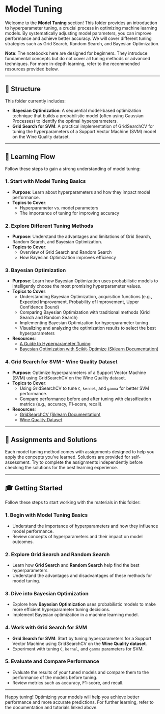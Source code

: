 # Model Tuning

Welcome to the **Model Tuning** section! This folder provides an introduction to hyperparameter tuning, a crucial process in optimizing machine learning models. By systematically adjusting model parameters, you can improve performance and achieve better accuracy. We will cover different tuning strategies such as Grid Search, Random Search, and Bayesian Optimization.

**Note**: The notebooks here are designed for beginners. They introduce fundamental concepts but do not cover all tuning methods or advanced techniques. For more in-depth learning, refer to the recommended resources provided below.

---

## 📂 Structure

This folder currently includes:
- **Bayesian Optimization**: A sequential model-based optimization technique that builds a probabilistic model (often using Gaussian Processes) to identify the optimal hyperparameters.
- **Grid Search for SVM**: A practical implementation of GridSearchCV for tuning the hyperparameters of a Support Vector Machine (SVM) model on the Wine Quality dataset.

---

## 📘 Learning Flow

Follow these steps to gain a strong understanding of model tuning:

### 1. **Start with Model Tuning Basics**
   - **Purpose**: Learn about hyperparameters and how they impact model performance.
   - **Topics to Cover**:
     - Hyperparameter vs. model parameters
     - The importance of tuning for improving accuracy

### 2. **Explore Different Tuning Methods**
   - **Purpose**: Understand the advantages and limitations of Grid Search, Random Search, and Bayesian Optimization.
   - **Topics to Cover**:
     - Overview of Grid Search and Random Search
     - How Bayesian Optimization improves efficiency

### 3. **Bayesian Optimization**
   - **Purpose**: Learn how Bayesian Optimization uses probabilistic models to intelligently choose the most promising hyperparameter values.
   - **Topics to Cover**:
     - Understanding Bayesian Optimization, acquisition functions (e.g., Expected Improvement, Probability of Improvement, Upper Confidence Bound)
     - Comparing Bayesian Optimization with traditional methods (Grid Search and Random Search)
     - Implementing Bayesian Optimization for hyperparameter tuning
     - Visualizing and analyzing the optimization results to select the best hyperparameters
   - **Resources**:
     - [A Guide to Hyperparameter Tuning](https://medium.com/@abelkuriakose/a-guide-to-hyperparameter-tuning-enhancing-machine-learning-models-69dc9e0f02ea)
     - [Bayesian Optimization with Scikit-Optimize (Sklearn Documentation)](https://scikit-learn.org/stable/modules/generated/sklearn.cluster.AgglomerativeClustering.html)

### 4. **Grid Search for SVM - Wine Quality Dataset**
   - **Purpose**: Optimize hyperparameters of a Support Vector Machine (SVM) using GridSearchCV on the Wine Quality dataset.
   - **Topics to Cover**:
     - Using GridSearchCV to tune `C`, `kernel`, and `gamma` for better SVM performance.
     - Compare performance before and after tuning with classification metrics (e.g., accuracy, F1-score, recall).
   - **Resources**:
     - [GridSearchCV (Sklearn Documentation)](https://scikit-learn.org/stable/modules/generated/sklearn.model_selection.GridSearchCV.html)
     - [Wine Quality Dataset](https://archive.ics.uci.edu/ml/datasets/Wine+Quality)

---

## 🔧 Assignments and Solutions

Each model tuning method comes with assignments designed to help you apply the concepts you've learned. Solutions are provided for self-assessment. Try to complete the assignments independently before checking the solutions for the best learning experience.

---

## 🎓 Getting Started

Follow these steps to start working with the materials in this folder:

### 1. **Begin with Model Tuning Basics**
   - Understand the importance of hyperparameters and how they influence model performance.
   - Review concepts of hyperparameters and their impact on model outcomes.

### 2. **Explore Grid Search and Random Search**
   - Learn how **Grid Search** and **Random Search** help find the best hyperparameters.
   - Understand the advantages and disadvantages of these methods for model tuning.

### 3. **Dive into Bayesian Optimization**
   - Explore how **Bayesian Optimization** uses probabilistic models to make more efficient hyperparameter tuning decisions.
   - Implement Bayesian optimization in a machine learning model.

### 4. **Work with Grid Search for SVM**
   - **Grid Search for SVM**: Start by tuning hyperparameters for a Support Vector Machine using GridSearchCV on the **Wine Quality dataset**.
   - Experiment with tuning `C`, `kernel`, and `gamma` parameters for SVM.

### 5. **Evaluate and Compare Performance**
   - Evaluate the results of your tuned models and compare them to the performance of the models before tuning.
   - Review metrics such as accuracy, F1-score, and recall.

---

Happy tuning! Optimizing your models will help you achieve better performance and more accurate predictions. For further learning, refer to the documentation and tutorials linked above.
